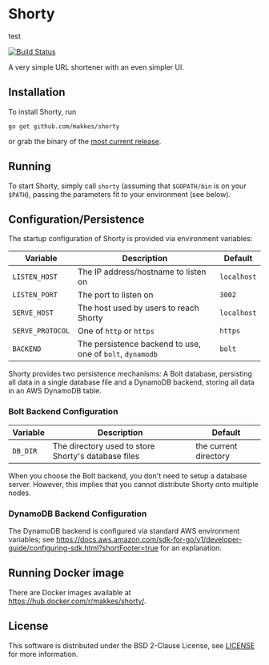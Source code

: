 # Shorty

test

[![Build Status](https://travis-ci.org/makkes/shorty.svg?branch=master)](https://travis-ci.org/makkes/shorty)

A very simple URL shortener with an even simpler UI.

## Installation

To install Shorty, run 

```
go get github.com/makkes/shorty
```

or grab the binary of the [most current
release](https://github.com/makkes/shorty/releases).

## Running

To start Shorty, simply call `shorty` (assuming that `$GOPATH/bin` is on your
`$PATH`), passing the parameters fit to your environment (see below).

## Configuration/Persistence

The startup configuration of Shorty is provided via environment variables:

|Variable|Description|Default
|---|---|---
|`LISTEN_HOST`|The IP address/hostname to listen on|`localhost`
|`LISTEN_PORT`|The port to listen on|`3002`
|`SERVE_HOST`|The host used by users to reach Shorty|`localhost`
|`SERVE_PROTOCOL`|One of `http` or `https`|`https`
|`BACKEND`|The persistence backend to use, one of `bolt`, `dynamodb`|`bolt`

Shorty provides two persistence mechanisms: A Bolt database, persisting all data
in a single database file and a DynamoDB backend, storing all data in an AWS
DynamoDB table.

### Bolt Backend Configuration

|Variable|Description|Default
|---|---|---
|`DB_DIR`|The directory used to store Shorty's database files|the current directory

When you choose the Bolt backend, you don't need to setup a database server.
However, this implies that you cannot distribute Shorty onto multiple nodes.

### DynamoDB Backend Configuration

The DynamoDB backend is configured via standard AWS environment variables; see
https://docs.aws.amazon.com/sdk-for-go/v1/developer-guide/configuring-sdk.html?shortFooter=true
for an explanation.

## Running Docker image

There are Docker images available at https://hub.docker.com/r/makkes/shorty/.

## License

This software is distributed under the BSD 2-Clause License, see
[LICENSE](LICENSE) for more information.

